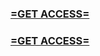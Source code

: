 <h3><strong><a href="https://www.google.com/url?q=https%3A%2F%2Fappbitly.com%2FKZFrp">=GET ACCESS=</a></strong></h3>

<h3><strong><a href="https://www.google.com/url?q=https%3A%2F%2Fappbitly.com%2FKZFrp">=GET ACCESS=</a></strong></h3>
